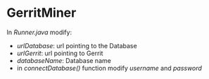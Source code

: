 # GerritMiner

In _Runner.java_ modify:

- *urlDatabase*: url pointing to the Database
- *urlGerrit*: url pointing to Gerrit
- *databaseName*: Database name
- in _connectDatabase()_ function modify *username* and *password*

